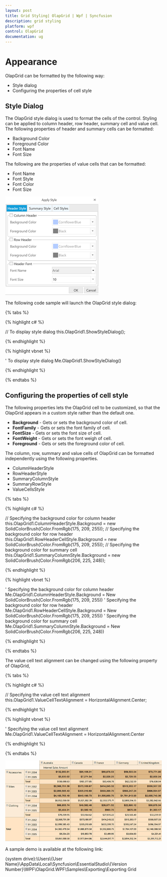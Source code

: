 ```yaml
---
layout: post
title: Grid Styling| OlapGrid | Wpf | Syncfusion
description: grid styling 
platform: wpf
control: OlapGrid
documentation: ug
---
```


# Appearance 

OlapGrid can be formatted by the following way:

* Style dialog
* Configuring the properties of cell style

## Style Dialog

The OlapGrid style dialog is used to format the cells of the control. Styling can be applied to column header, row header, summary cell and value cell. The following properties of header and summary cells can be formatted:

* Background Color
* Foreground Color
* Font Name 
* Font Size

The following are the properties of value cells that can be formatted:

* Font Name
* Font Style
* Font Color
* Font Size

![Grid Style Dialog](Grid-Style-Dialog_images/Grid-Style-Dialog_img1.png)

The following code sample will launch the OlapGrid style dialog:

{% tabs %}
  
{% highlight c# %}

// To display style dialog
this.OlapGrid1.ShowStyleDialog();

{% endhighlight %}

{% highlight vbnet %}

' To display style dialog
Me.OlapGrid1.ShowStyleDialog()

{% endhighlight %}

{% endtabs %}

## Configuring the properties of cell style

The following properties lets the OlapGrid cell to be customized, so that the OlapGrid appears in a custom style rather than the default one.

* **Background** - Gets or sets the background color of cell.
* **FontFamily** - Gets or sets the font family of cell.
* **FontSize** - Gets or sets the font size of cell.
* **FontWeight** - Gets or sets the font weigh of cell.
* **Foreground** - Gets or sets the foreground color of cell.

The column, row, summary and value cells of OlapGrid can be formatted independently using the following properties.

* ColumnHeaderStyle
* RowHeaderStyle
* SummaryColumnStyle
* SummaryRowStyle
* ValueCellsStyle

{% tabs %}
  
{% highlight c# %}

// Specifying the background color for column header
this.OlapGrid1.ColumnHeaderStyle.Background = new SolidColorBrush(Color.FromRgb(175, 209, 255));
// Specifying the background color for row header
this.OlapGrid1.RowHeaderCellStyle.Background = new SolidColorBrush(Color.FromRgb(175, 209, 255));
// Specifying the background color for summary cell
this.OlapGrid1.SummaryColumnStyle.Background = new SolidColorBrush(Color.FromRgb(206, 225, 248)); 

{% endhighlight %}

{% highlight vbnet %}

' Specifying the background color for column header
Me.OlapGrid1.ColumnHeaderStyle.Background = New SolidColorBrush(Color.FromRgb(175, 209, 255))
' Specifying the background color for row header
Me.OlapGrid1.RowHeaderCellStyle.Background = New SolidColorBrush(Color.FromRgb(175, 209, 255))
' Specifying the background color for summary cell
Me.OlapGrid1.SummaryColumnStyle.Background = New SolidColorBrush(Color.FromRgb(206, 225, 248))

{% endhighlight %}

{% endtabs %}

The value cell text alignment can be changed using the following property of OlapGrid,

{% tabs %}

{% highlight c# %}

// Specifying the value cell text alignment
this.OlapGrid1.ValueCellTextAlignment = HorizontalAlignment.Center;

{% endhighlight %}

{% highlight vbnet %}

' Specifying the value cell text alignment
Me.OlapGrid1.ValueCellTextAlignment = HorizontalAlignment.Center

{% endhighlight %}

{% endtabs %}

![](Grid-Style-Dialog_images/Grid-Style-Dialog_img2.png)

A sample demo is available at the following link:

{system drive}:\Users\\{User Name}\AppData\Local\Syncfusion\EssentialStudio\\{Version Number}\WPF\OlapGrid.WPF\Samples\Exporting\Exporting Grid

